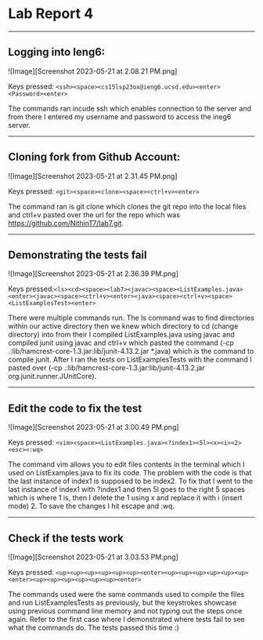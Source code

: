 # Lab Report 4
---
## Logging into Ieng6:
![Image][Screenshot 2023-05-21 at 2.08.21 PM.png]

Keys pressed: ```<ssh><space><cs15lsp23ox@ieng6.ucsd.edu><enter><Password><enter>```

The commands ran incude ssh which enables connection to the server and from there I entered my username and password to access the ineg6 server.

---
## Cloning fork from Github Account:
![Image][Screenshot 2023-05-21 at 2.31.45 PM.png]

Keys pressed: ```<git><space><clone><space><ctrl+v><enter>```

The command ran is git clone which clones the git repo into the local files and ctrl+v pasted over the url for the repo which was https://github.com/NithinT7/lab7.git. 

---
## Demonstrating the tests fail
![Image][Screenshot 2023-05-21 at 2.36.39 PM.png]

Keys pressed:```<ls><cd><space><lab7><javac><space><ListExamples.java><enter><javac><space><ctrl+v><enter><java><space><ctrl+v><space><ListExamplesTest><enter>```

There were multiple commands run. The ls command was to find directories within our active directory then we knew which directory to cd (change directory) into from their I compiled ListExamples.java using javac and compiled junit using javac and ctrl+v which pasted the command (-cp .:lib/hamcrest-core-1.3.jar:lib/junit-4.13.2.jar *.java) which is the command to compile junit. After I ran the tests on ListExamplesTests with the command I pasted over (-cp .:lib/hamcrest-core-1.3.jar:lib/junit-4.13.2.jar org.junit.runner.JUnitCore).

---
## Edit the code to fix the test
![Image][Screenshot 2023-05-21 at 3.00.49 PM.png]

Keys pressed: ```<vim><space><ListExamples.java><?index1><5l><x><i><2><esc><:wq>```

The command vim allows you to edit files contents in the terminal which I used on ListExamples.java to fix its code. The problem with the code is that the last instance of index1 is supposed to be index2. To fix that I went to the last instance of index1 with ?index1 and then 5l goes to the right 5 spaces which is where 1 is, then I delete the 1 using x and replace it with i (insert mode) 2. To save the changes I hit escape and :wq.

---
## Check if the tests work
![Image][Screenshot 2023-05-21 at 3.03.53 PM.png]

Keys pressed: ```<up><up><up><up><up><up><enter><up><up><up><up><up><up><enter><up><up><up><up><up><up><enter>```

The commands used were the same commands used to compile the files and run ListExamplesTests as previously, but the keystrokes showcase using previous command line memory and not typing out the steps once again. Refer to the first case where I demonstrated where tests fail to see what the commands do. The tests passed this time :)

